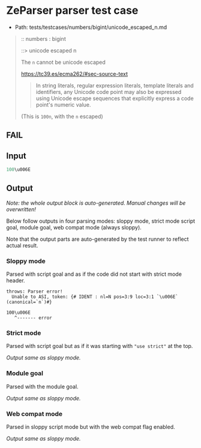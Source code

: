 # ZeParser parser test case

- Path: tests/testcases/numbers/bigint/unicode_escaped_n.md

> :: numbers : bigint
>
> ::> unicode escaped n
>
> The `n` cannot be unicode escaped
>
> https://tc39.es/ecma262/#sec-source-text
>
> > In string literals, regular expression literals, template literals and identifiers, any Unicode code point may also be expressed using Unicode escape sequences that explicitly express a code point's numeric value. 
>
> (This is `100n`, with the `n` escaped)

## FAIL

## Input

`````js
100\u006E
`````

## Output

_Note: the whole output block is auto-generated. Manual changes will be overwritten!_

Below follow outputs in four parsing modes: sloppy mode, strict mode script goal, module goal, web compat mode (always sloppy).

Note that the output parts are auto-generated by the test runner to reflect actual result.

### Sloppy mode

Parsed with script goal and as if the code did not start with strict mode header.

`````
throws: Parser error!
  Unable to ASI, token: {# IDENT : nl=N pos=3:9 loc=3:1 `\u006E` (canonical=`n`)#}

100\u006E
   ^------- error
`````

### Strict mode

Parsed with script goal but as if it was starting with `"use strict"` at the top.

_Output same as sloppy mode._

### Module goal

Parsed with the module goal.

_Output same as sloppy mode._

### Web compat mode

Parsed in sloppy script mode but with the web compat flag enabled.

_Output same as sloppy mode._
